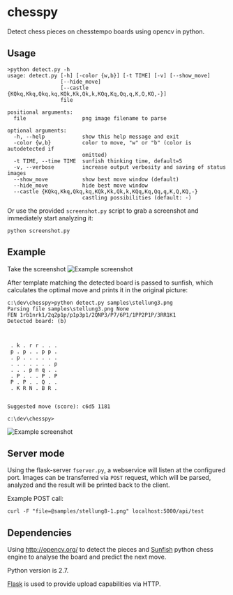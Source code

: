 # chesspy
Detect chess pieces on chesstempo boards using opencv in python.

## Usage
```
>python detect.py -h
usage: detect.py [-h] [-color {w,b}] [-t TIME] [-v] [--show_move]
                 [--hide_move]
                 [--castle {KQkq,Kkq,Qkq,kq,KQk,Kk,Qk,k,KQq,Kq,Qq,q,K,Q,KQ,-}]
                 file

positional arguments:
  file                  png image filename to parse

optional arguments:
  -h, --help            show this help message and exit
  -color {w,b}          color to move, "w" or "b" (color is autodetected if
                        omitted)
  -t TIME, --time TIME  sunfish thinking time, default=5
  -v, --verbose         increase output verbosity and saving of status images
  --show_move           show best move window (default)
  --hide_move           hide best move window
  --castle {KQkq,Kkq,Qkq,kq,KQk,Kk,Qk,k,KQq,Kq,Qq,q,K,Q,KQ,-}
                        castling possibilities (default: -)

```

Or use the provided `screenshot.py` script to grab a screenshot and immediately start analyzing it:
```
python screenshot.py
```

## Example
Take the screenshot ![Example screenshot](/samples/stellung3.png?raw=true "Example Screenshot")

After template matching the detected board is passed to sunfish, which calculates the optimal move and prints it in the original picture:
```
c:\dev\chesspy>python detect.py samples\stellung3.png
Parsing file samples\stellung3.png None
FEN 1rb1nrk1/2q2p1p/p1p3p1/2QNP3/P7/6P1/1PP2P1P/3RR1K1
Detected board: (b)



 . k . r r . . .
 p . p . . p p .
 . p . . . . . .
 . . . . . . . p
 . . . p n q . .
 . P . . . P . P
 P . P . . Q . .
 . K R N . B R .


Suggested move (score): c6d5 1181

c:\dev\chesspy>
```
![Example screenshot](/screenshots/output.png?raw=true "Example Screenshot")

## Server mode
Using the flask-server `fserver.py`, a webservice will listen at the configured port. Images can be transferred via `POST` request, which will be parsed, analyzed and the result will be printed back to the client.

Example POST call:

```
curl -F "file=@samples/stellung8-1.png" localhost:5000/api/test
```
## Dependencies

Using http://opencv.org/ to detect the pieces and [Sunfish](https://github.com/thomasahle/sunfish) python chess engine to analyse the board and predict the next move.

Python version is 2.7.

[Flask](http://flask.pocoo.org/) is used to provide upload capabilities via HTTP.